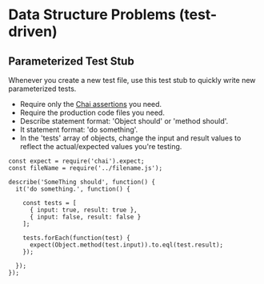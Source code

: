 # Data Structure Problems (test-driven)

## Parameterized Test Stub

Whenever you create a new test file, use this test stub to quickly write new parameterized tests.

- Require only the [Chai assertions](https://www.chaijs.com/guide/styles/) you need.
- Require the production code files you need.
- Describe statement format: 'Object should' or 'method should'.
- It statement format: 'do something'.
- In the 'tests' array of objects, change the input and result values to reflect the actual/expected values you're testing.


```
const expect = require('chai').expect;
const fileName = require('../filename.js');

describe('SomeThing should', function() {
  it('do something.', function() {

    const tests = [
      { input: true, result: true },
      { input: false, result: false }
    ];

    tests.forEach(function(test) {
      expect(Object.method(test.input)).to.eql(test.result);
    });

  });
});
```

